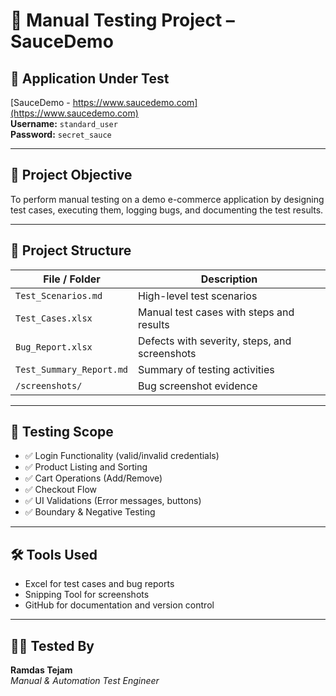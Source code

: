 # 🧪 Manual Testing Project – SauceDemo

## 🔗 Application Under Test
[SauceDemo - https://www.saucedemo.com](https://www.saucedemo.com)  
**Username:** `standard_user`  
**Password:** `secret_sauce`

---

## 🎯 Project Objective
To perform manual testing on a demo e-commerce application by designing test cases, executing them, logging bugs, and documenting the test results.

---

## 📁 Project Structure

| File / Folder                  | Description                                |
|-------------------------------|--------------------------------------------|
| `Test_Scenarios.md`           | High-level test scenarios                  |
| `Test_Cases.xlsx`             | Manual test cases with steps and results   |
| `Bug_Report.xlsx`             | Defects with severity, steps, and screenshots |
| `Test_Summary_Report.md`      | Summary of testing activities              |
| `/screenshots/`               | Bug screenshot evidence                    |

---

## 🧪 Testing Scope

- ✅ Login Functionality (valid/invalid credentials)
- ✅ Product Listing and Sorting
- ✅ Cart Operations (Add/Remove)
- ✅ Checkout Flow
- ✅ UI Validations (Error messages, buttons)
- ✅ Boundary & Negative Testing

---

## 🛠 Tools Used

- Excel for test cases and bug reports  
- Snipping Tool for screenshots  
- GitHub for documentation and version control

---

## 👨‍💻 Tested By
**Ramdas Tejam**  
*Manual & Automation Test Engineer*
